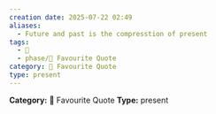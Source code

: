 ```yaml
---
creation date: 2025-07-22 02:49
aliases:
  - Future and past is the compresstion of present
tags:
  - 💬
  - phase/📖 Favourite Quote
category: 📖 Favourite Quote
type: present
---
```

**Category:** 📖 Favourite Quote
**Type:** present

